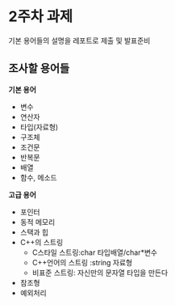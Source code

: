 # 2주차 과제

기본 용어들의 설명을 레포트로 제출 및 발표준비

## 조사할 용어들

**기본 용어**
- 변수
- 연산자
- 타입(자료형)
- 구조체
- 조건문
- 반복문
- 배열
- 함수, 메소드

**고급 용어**
- 포인터
- 동적 메모리
- 스택과 힙
- C++의 스트링
    - C스타일 스트링:char 타입배열/char*변수
    - C++언어의 스트링 :string 자료형
    - 비표준 스트링: 자신만의 문자열 타입을 만든다
- 참조형
- 예외처리
